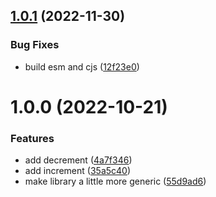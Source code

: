## [1.0.1](https://github.com/rfoel/dinamo/compare/v1.0.0...v1.0.1) (2022-11-30)


### Bug Fixes

* build esm and cjs ([12f23e0](https://github.com/rfoel/dinamo/commit/12f23e0ec6c86b105ec5326ce10a64c58e603dd1))

# 1.0.0 (2022-10-21)


### Features

* add decrement ([4a7f346](https://github.com/rfoel/dinamo/commit/4a7f3469258aa24b5eb0bf54a814453477017898))
* add increment ([35a5c40](https://github.com/rfoel/dinamo/commit/35a5c40ff58bebeb17dec880ca687d101d68226c))
* make library a little more generic ([55d9ad6](https://github.com/rfoel/dinamo/commit/55d9ad6002b336f488f283e8eea4be25237b2d8b))
